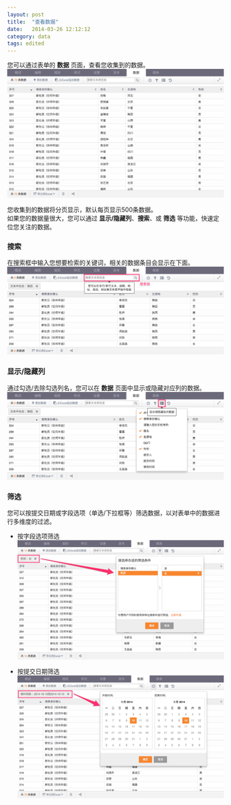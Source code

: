 ```yaml
---
layout: post
title:  "查看数据"
date:   2014-03-26 12:12:12
category: data
tags: edited
---
```


您可以通过表单的 **数据** 页面，查看您收集到的数据。  
	![index](/images/data-index.png)

您收集到的数据将分页显示，默认每页显示500条数据。  
如果您的数据量很大，您可以通过 **显示/隐藏列**、**搜索**、或 **筛选** 等功能，快速定位您关注的数据。

### 搜索

在搜索框中输入您想要检索的关键词，相关的数据条目会显示在下面。
   ![search](/images/data-search.png)

### 显示/隐藏列

通过勾选/去除勾选列名，您可以在 **数据** 页面中显示或隐藏对应列的数据。
   ![show_hide_col](/images/data-show_hidden_col.png)

### 筛选

您可以按提交日期或字段选项（单选/下拉框等）筛选数据，以对表单中的数据进行多维度的过滤。

* 按字段选项筛选
	![search](/images/data-filter_col.png)

* 按提交日期筛选
	![search](/images/data-filter_date.png) 
